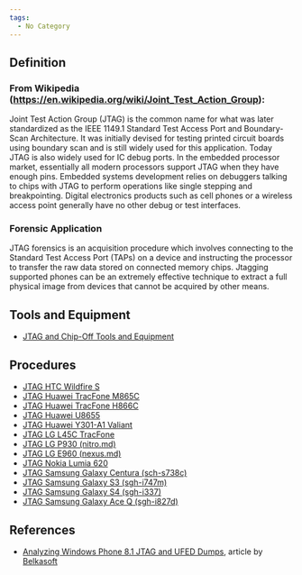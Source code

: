 ```yaml
---
tags:
  - No Category
---
```

## Definition

### From Wikipedia ([<https://en.wikipedia.org/wiki/Joint_Test_Action_Group>](https://en.wikipedia.org/wiki/Joint_Test_Action_Group)):

Joint Test Action Group (JTAG) is the common name for what was later
standardized as the IEEE 1149.1 Standard Test Access Port and
Boundary-Scan Architecture. It was initially devised for testing printed
circuit boards using boundary scan and is still widely used for this
application. Today JTAG is also widely used for IC debug ports. In the
embedded processor market, essentially all modern processors support
JTAG when they have enough pins. Embedded systems development relies on
debuggers talking to chips with JTAG to perform operations like single
stepping and breakpointing. Digital electronics products such as cell
phones or a wireless access point generally have no other debug or test
interfaces.

### Forensic Application

JTAG forensics is an acquisition procedure which involves connecting to
the Standard Test Access Port (TAPs) on a device and instructing the
processor to transfer the raw data stored on connected memory chips.
Jtagging supported phones can be an extremely effective technique to
extract a full physical image from devices that cannot be acquired by
other means.

## Tools and Equipment

* [JTAG and Chip-Off Tools and Equipment](jtag_and_chip-off_tools_and_equipment.md)

## Procedures

* [JTAG HTC Wildfire S](jtag_htc_wildfire_s.md)
* [JTAG Huawei TracFone M865C](jtag_huawei_tracfone_m865c.md)
* [JTAG Huawei TracFone H866C](jtag_huawei_tracfone_h866c.md)
* [JTAG Huawei U8655](jtag_huawei_u8655.md)
* [JTAG Huawei Y301-A1 Valiant](jtag_huawei_y301-a1_valiant.md)
* [JTAG LG L45C TracFone](jtag_lg_l45c_tracfone.md)
* [JTAG LG P930 (nitro.md)](jtag_lg_p930_(nitro_hd).md)
* [JTAG LG E960 (nexus.md)](jtag_lg_e960_(nexus_4).md)
* [JTAG Nokia Lumia 620](jtag_nokia_lumia_620.md)
* [JTAG Samsung Galaxy Centura (sch-s738c)](jtag_samsung_galaxy_centura_(sch-s738c).md)
* [JTAG Samsung Galaxy S3 (sgh-i747m)](jtag_samsung_galaxy_s3_(sgh-i747m).md)
* [JTAG Samsung Galaxy S4 (sgh-i337)](jtag_samsung_galaxy_s4_(sgh-i337).md)
* [JTAG Samsung Galaxy Ace Q (sgh-i827d)](jtag_samsung_galaxy_ace_q_(sgh-i827d).md)

## References

* [Analyzing Windows Phone 8.1 JTAG and UFED Dumps](https://belkasoft.com/jtag-analysis),
  article by [Belkasoft](belkasoft.md)
